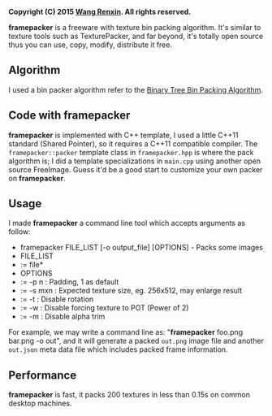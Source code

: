 **Copyright (C) 2015 [Wang Renxin](https://cn.linkedin.com/pub/wang-renxin/43/494/20). All rights reserved.**

**framepacker** is a freeware with texture bin packing algorithm. It's similar to texture tools such as TexturePacker, and far beyond, it's totally open source thus you can use, copy, modify, distribute it free.

## Algorithm

I used a bin packer algorithm refer to the [Binary Tree Bin Packing Algorithm](http://codeincomplete.com/posts/2011/5/7/bin_packing/).

## Code with framepacker

**framepacker** is implemented with C++ template, I used a little C++11 standard (Shared Pointer), so it requires a C++11 compatible compiler. The `framepacker::packer` template class in `framepacker.hpp` is where the pack algorithm is; I did a template specializations in `main.cpp` using another open source FreeImage. Guess it'd be a good start to customize your own packer on **framepacker**.

## Usage

I made **framepacker** a command line tool which accepts arguments as follow:

 * framepacker FILE_LIST [-o output_file] [OPTIONS] - Packs some images
 * FILE_LIST
  * := file*
 * OPTIONS
  * := -p n    : Padding, 1 as default
  * := -s mxn  : Expected texture size, eg. 256x512, may enlarge result
  * := -t      : Disable rotation
  * := -w      : Disable forcing texture to POT (Power of 2)
  * := -m      : Disable alpha trim

For example, we may write a command line as: "**framepacker** foo.png bar.png -o out", and it will generate a packed `out.png` image file and another `out.json` meta data file which includes packed frame information.

## Performance

**framepacker** is fast, it packs 200 textures in less than 0.15s on common desktop machines.
